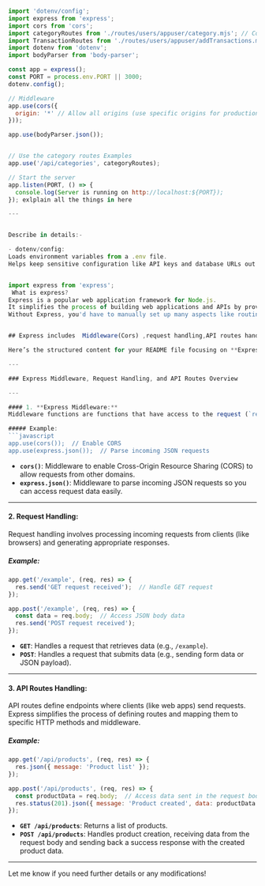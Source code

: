 
```javascript

import 'dotenv/config';
import express from 'express';
import cors from 'cors';
import categoryRoutes from './routes/users/appuser/category.mjs'; // Corrected import path
import TransactionRoutes from './routes/users/appuser/addTransactions.mjs'; // Corrected import path 
import dotenv from 'dotenv';
import bodyParser from 'body-parser';

const app = express();
const PORT = process.env.PORT || 3000;
dotenv.config();

// Middleware
app.use(cors({
  origin: '*' // Allow all origins (use specific origins for production)
}));

app.use(bodyParser.json());


// Use the category routes Examples
app.use('/api/categories', categoryRoutes); 

// Start the server
app.listen(PORT, () => {
  console.log(Server is running on http://localhost:${PORT});
}); exlplain all the things in here 

---


Describe in details:-

- dotenv/config:
Loads environment variables from a .env file.
Helps keep sensitive configuration like API keys and database URLs out of the codebase.


import express from 'express';
 What is express?
Express is a popular web application framework for Node.js.
It simplifies the process of building web applications and APIs by providing a set of robust features and utilities.
Without Express, you'd have to manually set up many aspects like routing, middleware, and request handling, which Express abstracts and makes easier.


## Express includes  Middleware(Cors) ,request handling,API routes handling

Here’s the structured content for your README file focusing on **Express Middleware, Request Handling, and API Routes Overview**:

---

### Express Middleware, Request Handling, and API Routes Overview

---

#### 1. **Express Middleware:**
Middleware functions are functions that have access to the request (`req`), response (`res`), and the next middleware function in the application’s request-response cycle. Middleware can be used to perform tasks such as parsing data, handling requests, modifying data, etc.

##### Example:
```javascript
app.use(cors());  // Enable CORS
app.use(express.json());  // Parse incoming JSON requests
```
- **`cors()`**: Middleware to enable Cross-Origin Resource Sharing (CORS) to allow requests from other domains.
- **`express.json()`**: Middleware to parse incoming JSON requests so you can access request data easily.

---

#### 2. **Request Handling:**
Request handling involves processing incoming requests from clients (like browsers) and generating appropriate responses.

##### Example:
```javascript
app.get('/example', (req, res) => {
  res.send('GET request received');  // Handle GET request
});

app.post('/example', (req, res) => {
  const data = req.body;  // Access JSON body data
  res.send('POST request received');
});
```
- **`GET`**: Handles a request that retrieves data (e.g., `/example`).
- **`POST`**: Handles a request that submits data (e.g., sending form data or JSON payload).

---

#### 3. **API Routes Handling:**
API routes define endpoints where clients (like web apps) send requests. Express simplifies the process of defining routes and mapping them to specific HTTP methods and middleware.

##### Example:
```javascript
app.get('/api/products', (req, res) => {
  res.json({ message: 'Product list' });
});

app.post('/api/products', (req, res) => {
  const productData = req.body;  // Access data sent in the request body
  res.status(201).json({ message: 'Product created', data: productData });
});
```
- **`GET /api/products`**: Returns a list of products.
- **`POST /api/products`**: Handles product creation, receiving data from the request body and sending back a success response with the created product data.

---

Let me know if you need further details or any modifications!
